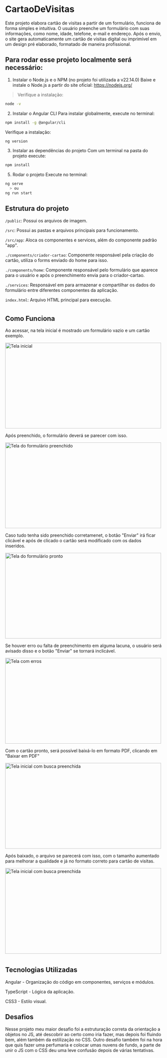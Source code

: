 # CartaoDeVisitas


Este projeto elabora cartão de visitas a partir de um formulário, funciona de forma simples e intuitiva. O usuário preenche um formulário com suas informações, como nome, idade, telefone, e-mail e endereço. Após o envio, o site gera automaticamente um cartão de visitas digital ou imprimível em um design pré elaborado, formatado de maneira profissional.

 ## Para rodar esse projeto localmente será necessário:
 1. Instalar o Node.js e o NPM (no projeto foi utilizada a v22.14.0)
  Baixe e instale o Node.js a partir do site oficial: https://nodejs.org/

> Verifique a instalação:
``` bash
node -v
```
2. Instalar o Angular CLI
  Para instalar globalmente, execute no terminal:
``` bash
npm install -g @angular/cli
```

Verifique a instalação:
``` bash
ng version
``` 
3. Instalar as dependências do projeto
  Com um terminal na pasta do projeto execute:
``` bash
npm install
```

5. Rodar o projeto
  Execute no terminal:
``` bash
ng serve
  > ou
ng run start
```

 ## Estrutura do projeto

```/public```: Possui os arquivos de imagem.<br>

```/src```: Possui as pastas e arquivos principais para funcionamento.<br>

```/src/app```: Aloca os componentes e services, além do componente padrão "app".<br>

```./components/criador-cartao```: Componente responsável pela criação do cartão, utiliza o forms enviado do home para isso.<br>

```./components/home```: Componente responsável pelo formulário que aparece para o usuário e após o preenchimento envia para o criador-cartao.<br>

```./services```:  Responsável em para armazenar e compartilhar os dados do formulário entre diferentes componentes da aplicação.<br>

```index.html```: Arquivo HTML principal para execução.<br>

#

## Como Funciona
   Ao acessar, na tela inicial é mostrado um formulário vazio e um cartão exemplo.

   <img src="https://github.com/arthurantonello/cartao-de-visitas/public/img/prints/cartao-tela-inicial.png" alt="Tela inicial" width="500" height="275" />

   Após preenchido, o formulário deverá se parecer com isso.

   <img src="https://github.com/arthurantonello/cartao-de-visitas/public/img/prints/cartao-form-preenchido.png" alt="Tela do formulário preenchido" width="500" height="275" />
   
   Caso tudo tenha sido preenchido corretamenet, o botão "Enviar" irá ficar clicável e após de clicado o cartão será modificado com os dados inseridos.

   <img src="https://github.com/arthurantonello/cartao-de-visitas/public/img/prints/cartao-form-pronto.png" alt="Tela do formulário pronto" width="500" height="275" />

   Se houver erro ou falta de preenchimento em alguma lacuna, o usuário será avisado disso e o botão "Enviar" se tornará inclicável.

   <img src="https://github.com/arthurantonello/cartao-de-visitas/public/img/prints/cartao-validacao.png" alt="Tela com erros" width="500" height="275" />

   Com o cartão pronto, será possível baixá-lo em formato PDF, clicando em "Baixar em PDF"

   <img src="https://github.com/arthurantonello/cartao-de-visitas/public/img/prints/cartao-pronto-baixar.png" alt="Tela inicial com busca preenchida" width="500" height="275" />

   Após baixado, o arquivo se parecerá com isso, com o tamanho aumentado para melhorar a qualidade e já no formato correto para cartão de visitas.

   <img src="https://github.com/arthurantonello/cartao-de-visitas/public/img/prints/cartao-pdf.png" alt="Tela inicial com busca preenchida" width="500" height="275" />
   
   
#

## Tecnologias Utilizadas
   Angular - Organização do código em componentes, serviços e módulos.

   TypeScript - Lógica da aplicação.

   CSS3 - Estilo visual.

## Desafios
   Nesse projeto meu maior desafio foi a estruturação correta da orientação a objetos no JS, até descobrir ao certo como iria fazer, mas depois foi fluindo bem, além também da estilização no CSS. Outro desafio também foi na hora que quis fazer uma perfumaria e colocar umas nuvens de fundo, a parte de unir o JS com o CSS deu uma leve confusão depois de várias tentativas. 


